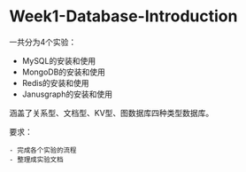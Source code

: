 # Week1-Database-Introduction

 一共分为4个实验：

- MySQL的安装和使用
- MongoDB的安装和使用
- Redis的安装和使用
- Janusgraph的安装和使用

涵盖了关系型、文档型、KV型、图数据库四种类型数据库。

要求：

	- 完成各个实验的流程
	- 整理成实验文档

